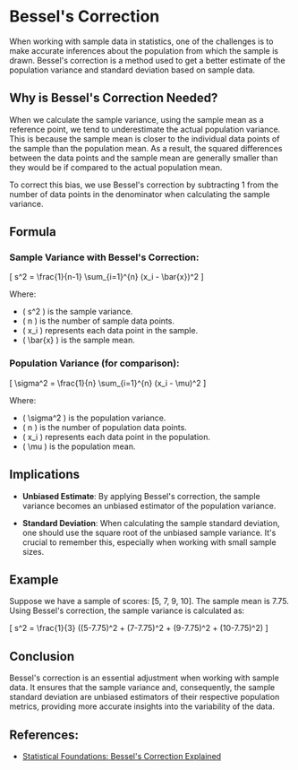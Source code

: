 # Bessel's Correction

When working with sample data in statistics, one of the challenges is to make accurate inferences about the population from which the sample is drawn. Bessel's correction is a method used to get a better estimate of the population variance and standard deviation based on sample data.

## Why is Bessel's Correction Needed?

When we calculate the sample variance, using the sample mean as a reference point, we tend to underestimate the actual population variance. This is because the sample mean is closer to the individual data points of the sample than the population mean. As a result, the squared differences between the data points and the sample mean are generally smaller than they would be if compared to the actual population mean.

To correct this bias, we use Bessel's correction by subtracting 1 from the number of data points in the denominator when calculating the sample variance.

## Formula

### Sample Variance with Bessel's Correction:
\[ s^2 = \frac{1}{n-1} \sum_{i=1}^{n} (x_i - \bar{x})^2 \]

Where:
- \( s^2 \) is the sample variance.
- \( n \) is the number of sample data points.
- \( x_i \) represents each data point in the sample.
- \( \bar{x} \) is the sample mean.

### Population Variance (for comparison):
\[ \sigma^2 = \frac{1}{n} \sum_{i=1}^{n} (x_i - \mu)^2 \]

Where:
- \( \sigma^2 \) is the population variance.
- \( n \) is the number of population data points.
- \( x_i \) represents each data point in the population.
- \( \mu \) is the population mean.

## Implications

- **Unbiased Estimate**: By applying Bessel's correction, the sample variance becomes an unbiased estimator of the population variance.

- **Standard Deviation**: When calculating the sample standard deviation, one should use the square root of the unbiased sample variance. It's crucial to remember this, especially when working with small sample sizes.

## Example

Suppose we have a sample of scores: \[5, 7, 9, 10\]. The sample mean is 7.75. Using Bessel's correction, the sample variance is calculated as:

\[ s^2 = \frac{1}{3} ((5-7.75)^2 + (7-7.75)^2 + (9-7.75)^2 + (10-7.75)^2) \]

## Conclusion

Bessel's correction is an essential adjustment when working with sample data. It ensures that the sample variance and, consequently, the sample standard deviation are unbiased estimators of their respective population metrics, providing more accurate insights into the variability of the data.

## References:
- [Statistical Foundations: Bessel's Correction Explained](https://www.examplelink.com)
